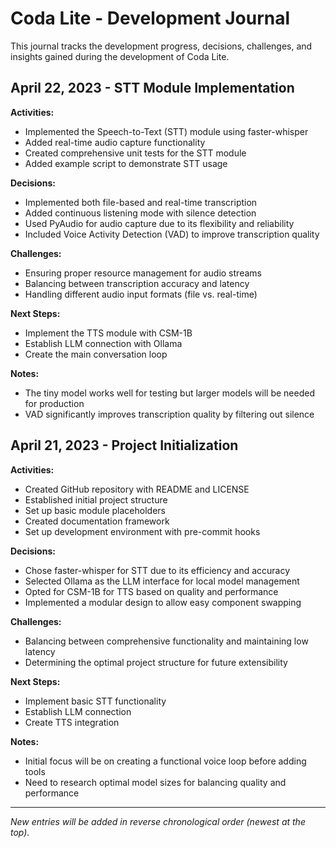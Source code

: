 # Coda Lite - Development Journal

This journal tracks the development progress, decisions, challenges, and insights gained during the development of Coda Lite.

## April 22, 2023 - STT Module Implementation

**Activities:**
- Implemented the Speech-to-Text (STT) module using faster-whisper
- Added real-time audio capture functionality
- Created comprehensive unit tests for the STT module
- Added example script to demonstrate STT usage

**Decisions:**
- Implemented both file-based and real-time transcription
- Added continuous listening mode with silence detection
- Used PyAudio for audio capture due to its flexibility and reliability
- Included Voice Activity Detection (VAD) to improve transcription quality

**Challenges:**
- Ensuring proper resource management for audio streams
- Balancing between transcription accuracy and latency
- Handling different audio input formats (file vs. real-time)

**Next Steps:**
- Implement the TTS module with CSM-1B
- Establish LLM connection with Ollama
- Create the main conversation loop

**Notes:**
- The tiny model works well for testing but larger models will be needed for production
- VAD significantly improves transcription quality by filtering out silence

## April 21, 2023 - Project Initialization

**Activities:**
- Created GitHub repository with README and LICENSE
- Established initial project structure
- Set up basic module placeholders
- Created documentation framework
- Set up development environment with pre-commit hooks

**Decisions:**
- Chose faster-whisper for STT due to its efficiency and accuracy
- Selected Ollama as the LLM interface for local model management
- Opted for CSM-1B for TTS based on quality and performance
- Implemented a modular design to allow easy component swapping

**Challenges:**
- Balancing between comprehensive functionality and maintaining low latency
- Determining the optimal project structure for future extensibility

**Next Steps:**
- Implement basic STT functionality
- Establish LLM connection
- Create TTS integration

**Notes:**
- Initial focus will be on creating a functional voice loop before adding tools
- Need to research optimal model sizes for balancing quality and performance

---

*New entries will be added in reverse chronological order (newest at the top).*
